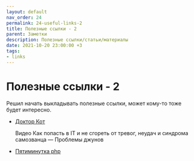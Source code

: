 ```yaml
---
layout: default
nav_order: 24
permalink: 24-useful-links-2
title: Полезные ссылки - 2
parent: Заметки
description: Полезные ссылки/статьи/материалы
date: 2021-10-20 23:00:00 +3
tags:
- links
---
```


# Полезные ссылки - 2

Решил начать выкладывать полезные ссылки, может кому-то тоже будет интересно.

- [Доктор Кот](https://www.youtube.com/watch?v=dvMSwwUNZV4)
  
  Видео Как попасть в IT и не сгореть от тревог, неудач и синдрома самозванца — Проблемы джунов

- [Пятиминутка php](https://www.youtube.com/watch?v=J7brGKFcT_E)